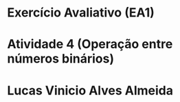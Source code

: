 # Exercício Avaliativo (EA1)
# Atividade 4 (Operação entre números binários)
# Lucas Vinicio Alves Almeida